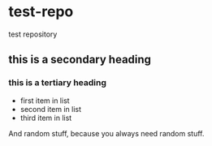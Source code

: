 # test-repo
test repository

## this is a secondary heading
### this is a tertiary heading

* first item in list
* second item in list
* third item in list

And random stuff, because you always need random stuff.